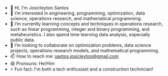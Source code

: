 - 👋 Hi, I’m Josicleyton Santos
- 👀 I’m interested in engineering, programming, optimization, data science, operations research, and mathematical programming.
- 🌱 I’m currently learning concepts and techniques in operations research, such as linear programming, integer and binary programming, and metaheuristics. I also spend time learning data analysis, especially public data.
- 💞️ I’m looking to collaborate on optimization problems, data science projects, operations research models, and mathematical programming.
- 📫 How to reach me: santos.josicleyton@gmail.com
- 😄 Pronouns: He/Him
- ⚡ Fun fact: I'm both a tech enthusiast and a construction technician!

